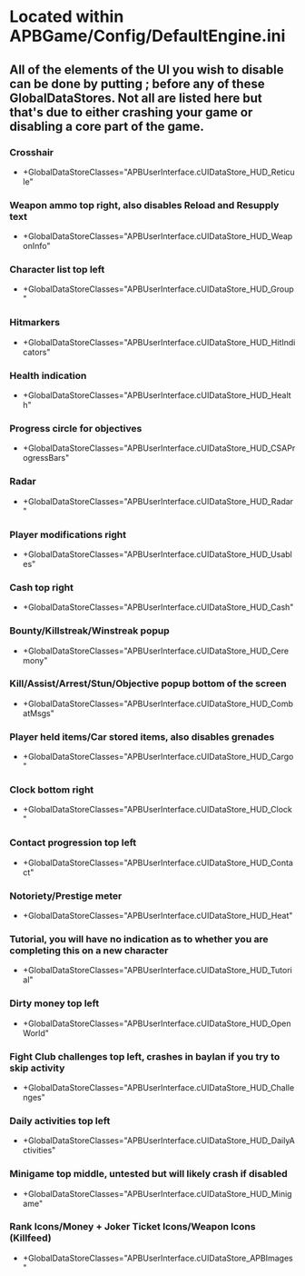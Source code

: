 # Located within APBGame/Config/DefaultEngine.ini

## All of the elements of the UI you wish to disable can be done by putting ; before any of these GlobalDataStores. Not all are listed here but that's due to either crashing your game or disabling a core part of the game.

### Crosshair
- +GlobalDataStoreClasses="APBUserInterface.cUIDataStore_HUD_Reticule"

### Weapon ammo top right, also disables Reload and Resupply text
- +GlobalDataStoreClasses="APBUserInterface.cUIDataStore_HUD_WeaponInfo"

### Character list top left
- +GlobalDataStoreClasses="APBUserInterface.cUIDataStore_HUD_Group"

### Hitmarkers
- +GlobalDataStoreClasses="APBUserInterface.cUIDataStore_HUD_HitIndicators"

### Health indication
- +GlobalDataStoreClasses="APBUserInterface.cUIDataStore_HUD_Health"

### Progress circle for objectives
- +GlobalDataStoreClasses="APBUserInterface.cUIDataStore_HUD_CSAProgressBars"

### Radar
- +GlobalDataStoreClasses="APBUserInterface.cUIDataStore_HUD_Radar"

### Player modifications right
- +GlobalDataStoreClasses="APBUserInterface.cUIDataStore_HUD_Usables"

### Cash top right
- +GlobalDataStoreClasses="APBUserInterface.cUIDataStore_HUD_Cash"

### Bounty/Killstreak/Winstreak popup
- +GlobalDataStoreClasses="APBUserInterface.cUIDataStore_HUD_Ceremony"

### Kill/Assist/Arrest/Stun/Objective popup bottom of the screen
- +GlobalDataStoreClasses="APBUserInterface.cUIDataStore_HUD_CombatMsgs"

### Player held items/Car stored items, also disables grenades
- +GlobalDataStoreClasses="APBUserInterface.cUIDataStore_HUD_Cargo"

### Clock bottom right
- +GlobalDataStoreClasses="APBUserInterface.cUIDataStore_HUD_Clock"

### Contact progression top left
- +GlobalDataStoreClasses="APBUserInterface.cUIDataStore_HUD_Contact"

### Notoriety/Prestige meter
- +GlobalDataStoreClasses="APBUserInterface.cUIDataStore_HUD_Heat"

### Tutorial, you will have no indication as to whether you are completing this on a new character
- +GlobalDataStoreClasses="APBUserInterface.cUIDataStore_HUD_Tutorial"

### Dirty money top left
- +GlobalDataStoreClasses="APBUserInterface.cUIDataStore_HUD_OpenWorld"

### Fight Club challenges top left, crashes in baylan if you try to skip activity
- +GlobalDataStoreClasses="APBUserInterface.cUIDataStore_HUD_Challenges"

### Daily activities top left
- +GlobalDataStoreClasses="APBUserInterface.cUIDataStore_HUD_DailyActivities"

### Minigame top middle, untested but will likely crash if disabled
- +GlobalDataStoreClasses="APBUserInterface.cUIDataStore_HUD_Minigame"

### Rank Icons/Money + Joker Ticket Icons/Weapon Icons (Killfeed)
- +GlobalDataStoreClasses="APBUserInterface.cUIDataStore_APBImages"
